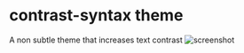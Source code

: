 # contrast-syntax theme

A non subtle theme that increases text contrast
![screenshot](https://cloud.githubusercontent.com/assets/11617907/7244151/0c8a256c-e78c-11e4-91c8-c5848ba4525f.png)
